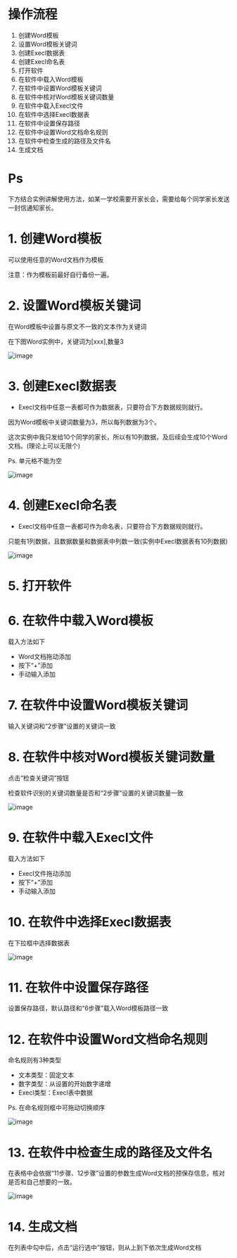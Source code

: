 
# 操作流程
1. 创建Word模板
2. 设置Word模板关键词
3. 创建Execl数据表
4. 创建Execl命名表
5. 打开软件
6. 在软件中载入Word模板
7. 在软件中设置Word模板关键词
8. 在软件中核对Word模板关键词数量
9. 在软件中载入Execl文件
10. 在软件中选择Execl数据表
11. 在软件中设置保存路径
12. 在软件中设置Word文档命名规则
13. 在软件中检查生成的路径及文件名
14. 生成文档

# Ps
下方结合实例讲解使用方法，如某一学校需要开家长会，需要给每个同学家长发送一封信通知家长。


# 1. 创建Word模板

可以使用任意的Word文档作为模板

注意：作为模板前最好自行备份一遍。

# 2. 设置Word模板关键词

在Word模板中设置与原文不一致的文本作为关键词

在下图Word实例中，关键词为[xxx],数量3

![image](https://github.com/Jmyer6/AutoDoc/blob/main/picture/1.jpg)


# 3. 创建Execl数据表

* Execl文档中任意一表都可作为数据表，只要符合下方数据规则就行。

因为Word模板中关键词数量为3，所以每列数据为3个。

这次实例中我只发给10个同学的家长，所以有10列数据，及后续会生成10个Word文档。(理论上可以无限个)

Ps. 单元格不能为空

![image](https://github.com/Jmyer6/AutoDoc/blob/main/picture/2.jpg)

# 4. 创建Execl命名表

* Execl文档中任意一表都可作为命名表，只要符合下方数据规则就行。

只能有1列数据，且数据数量和数据表中列数一致(实例中Execl数据表有10列数据)

![image](https://github.com/Jmyer6/AutoDoc/blob/main/picture/3.jpg)

# 5. 打开软件

# 6. 在软件中载入Word模板

载入方法如下
* Word文档拖动添加
* 按下“+”添加
* 手动输入添加
  
# 7. 在软件中设置Word模板关键词

输入关键词和“2步骤”设置的关键词一致

# 8. 在软件中核对Word模板关键词数量

点击“检查关键词”按钮

检查软件识别的关键词数量是否和“2步骤”设置的关键词数量一致

![image](https://github.com/Jmyer6/AutoDoc/blob/main/picture/4.jpg)

# 9. 在软件中载入Execl文件

载入方法如下
* Execl文件拖动添加
* 按下“+”添加
* 手动输入添加

# 10. 在软件中选择Execl数据表

在下拉框中选择数据表

![image](https://github.com/Jmyer6/AutoDoc/blob/main/picture/5.jpg)

# 11. 在软件中设置保存路径

设置保存路径，默认路径和“6步骤”载入Word模板路径一致

# 12. 在软件中设置Word文档命名规则

命名规则有3种类型
* 文本类型：固定文本
* 数字类型：从设置的开始数字递增
* Execl类型：Execl表中数据

Ps. 在命名规则框中可拖动切换顺序

![image](https://github.com/Jmyer6/AutoDoc/blob/main/picture/6.jpg)

# 13. 在软件中检查生成的路径及文件名

在表格中会依据“11步骤、12步骤”设置的参数生成Word文档的预保存信息，核对是否和自己想要的一致。

![image](https://github.com/Jmyer6/AutoDoc/blob/main/picture/7.jpg)

# 14. 生成文档

在列表中勾中后，点击“运行选中”按钮，则从上到下依次生成Word文档





